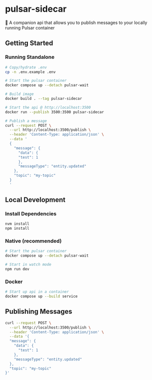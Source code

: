# pulsar-sidecar

🚗 A companion api that allows you to publish messages to your locally running Pulsar container

## Getting Started

### Running Standalone

```bash
# Copy/hydrate .env
cp -n .env.example .env

# Start the pulsar container
docker compose up --detach pulsar-wait

# Build image
docker build . --tag pulsar-sidecar

# Start the api @ http://localhost:3500
docker run --publish 3500:3500 pulsar-sidecar

# Publish a message
curl --request POST \
  --url http://localhost:3500/publish \
  --header 'Content-Type: application/json' \
  --data '
  {
    "message": {
      "data": {
      "test": 1
      },
      "messageType": "entity.updated"
    },
    "topic": "my-topic"
  }
  '
```

## Local Development

### Install Dependencies

```bash
nvm install
npm install
```

### Native (recommended)

```bash
# Start the pulsar container
docker compose up --detach pulsar-wait

# Start in watch mode
npm run dev
```

### Docker

```bash
# Start up api in a container
docker compose up --build service
```

## Publishing Messages

```bash
curl --request POST \
  --url http://localhost:3500/publish \
  --header 'Content-Type: application/json' \
  --data '{
  "message": {
    "data": {
      "test": 1
    },
    "messageType": "entity.updated"
  },
  "topic": "my-topic"
}'
```
